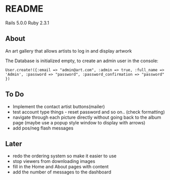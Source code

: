 # README

Rails 5.0.0
Ruby 2.3.1


## About

An art gallery that allows artists to log in and display artwork

The Database is initialized empty, to create an admin user in the console:

`User.create!({:email => "admin@art.com", :admin => true, :full_name => 'Admin', :password => "password", :password_confirmation => "password" })`


## To Do

- Implement the contact artist buttons(mailer)
- test account type things - reset password and so on.. (check formatting)
- navigate through each picture directly without going back to the album page (maybe use a popup style window to display with arrows)
- add pos/neg flash messages


## Later

- redo the ordering system so make it easier to use
- stop viewers from downloading images
- fill in the Home and About pages with content
- add the number of messages to the dashboard
